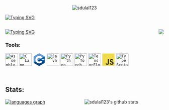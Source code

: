 <!-- Page Reloaded counter -->
<p title="pageReloaded" align="center"> 
  <img alt="sdulal123" src="https://komarev.com/ghpvc/?username=sdulal123&color=brightgreen&style=plastic&label=PAGE+RELOADED"/>
</p>

<!-- Title -->
[![Typing SVG](https://readme-typing-svg.demolab.com?font=Fira+Code&size=30&duration=2000&pause=1000&color=5DF7BD&center=true&vCenter=true&random=false&width=435&lines=Hello+and+welcome!!!+🤗)](https://git.io/typing-svg)
##
<img align="right" src="https://github.com/sdulal123/sdulal123/assets/86375908/a4bfd187-404b-4088-9517-30a5363037dc"/>

[![Typing SVG](https://readme-typing-svg.demolab.com?font=Fira+Code&duration=5000&pause=1000&color=53D3F7&center=true&vCenter=true&random=false&width=435&lines=I+am+Sushil%2C+a+software+developer)](https://git.io/typing-svg)
  <!-- Sites to get logos: https://www.vectorlogo.zone or https://simpleicons.org/ -->
  ### Tools:
  <div align="left">
    <code><img title="Assembly" width="40" height="40" src="https://github.com/sudulal123/sudulal123/assets/86375908/6ed576ac-2de7-4dec-81d8-710df51e2f88"></code>
    <code><img title="C Lang" width="40" height="40" src="https://www.vectorlogo.zone/logos/open-std_c/open-std_c-icon~alt2.svg"/></code>
    <code><img title="C++ Lang" width="40" height="40" src="https://raw.githubusercontent.com/devicons/devicon/master/icons/cplusplus/cplusplus-original.svg"></code>
    <code><img title="Java" width="40" height="40" src="https://www.vectorlogo.zone/logos/java/java-icon.svg"></code>
    <code><img title="Python" width="40" height="40" src="https://www.vectorlogo.zone/logos/python/python-icon.svg"></code>
    <code><img title="PyTorch" width="40" height="40" src="https://www.vectorlogo.zone/logos/pytorch/pytorch-icon.svg"></code>
    <code><img title="TensorFlow" width="40" height="40" src="https://www.vectorlogo.zone/logos/tensorflow/tensorflow-icon.svg"></code>
    <code><img title="JavaScript" width="40" height="40" src="https://raw.githubusercontent.com/devicons/devicon/master/icons/javascript/javascript-original.svg"></code>
    <code><img title="TypeScript" width="40" height="40" src="https://www.vectorlogo.zone/logos/typescriptlang/typescriptlang-icon.svg"></code>
  </div>
</p>
    
&nbsp;

## Stats:
<p>
  <a href="https://github.com/sudulal123/">
    <img width="50%" height="200" align="right" alt="sdulal123's github stats" src="https://github-readme-stats.vercel.app/api?username=sdulal123&theme=tokyonight&show_icons=true" />
    <img 
        height="200" 
        alt="languages graph" 
        src="https://github-readme-stats.vercel.app/api/top-langs?username=sudulal123&locale=en&hide_title=false&layout=compact&card_width=250&langs_count=8&theme=merko&hide_border=false"/>
  </a>
</p>

## <br/>

<!-- This readme was created by Sushil Dulal - https://github.com/sdulal123 -->
